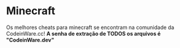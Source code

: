 # Minecraft
Os melhores cheats para minecraft se encontram na comunidade da CodeinWare.cc!
**A senha de extração de TODOS os arquivos é "CodeinWare.dev"**

